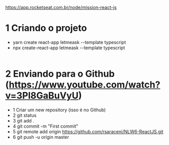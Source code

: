 https://app.rocketseat.com.br/node/mission-react-js

# 1 Criando o projeto
- yarn create react-app letmeask --template typescript
- npx create-react-app letmeask --template typescript
<br/><br/>

# 2 Enviando para o Github (https://www.youtube.com/watch?v=3Pl8GaBuVyU)
- 1 Criar um new repository (isso é no Github)
- 2 git status
- 3 git add .
- 4 git commit -m "First commit"
- 5 git remote add origin https://github.com/rsaraceni/NLW6-ReactJS.git
- 6 git push -u origin master
<br/><br/>
